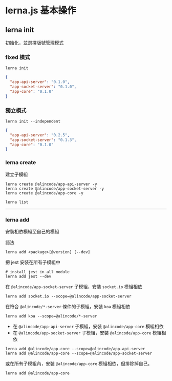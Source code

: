 # lerna.js 基本操作

## lerna init

初始化，並選擇版號管理模式

### fixed 模式

```
lerna init
```

```json
{
  "app-api-server": "0.1.0",
  "app-socket-server": "0.1.0",
  "app-core": "0.1.0"
}
```

### 獨立模式

```
lerna init --independent
```

```json
{
  "app-api-server": "0.2.5",
  "app-socket-server": "0.1.3",
  "app-core": "0.1.0"
}
```

### lerna create

建立子模組

```
lerna create @alincode/app-api-server -y
lerna create @alincode/app-socket-server -y
lerna create @alincode/app-core -y

lerna list
```

---

### lerna add

安裝相依模組至自己的模組

語法

```
lerna add <package>[@version] [--dev]
```

把 jest 安裝在所有子模組中

```
# install jest in all module
lerna add jest --dev
```

在 `@alincode/app-socket-server` 子模組，安裝 `socket.io` 模組相依

```
lerna add socket.io --scope=@alincode/app-socket-server
```

在符合 `@alincode/*-server` 條件的子模組，安裝 `koa` 模組相依

```
lerna add koa --scope=@alincode/*-server
```

- 在 `@alincode/app-api-server` 子模組，安裝 `@alincode/app-core` 模組相依
- 在 `@alincode/app-socket-server` 子模組，安裝 `@alincode/app-core` 模組相依

```
lerna add @alincode/app-core --scope=@alincode/app-api-server
lerna add @alincode/app-core --scope=@alincode/app-socket-server
```

或在所有子模組內，安裝 `@alincode/app-core` 模組相依，但排除掉自己。

```
lerna add @alincode/app-core
```
